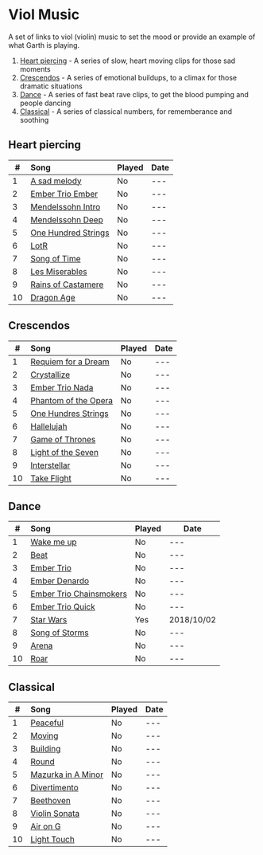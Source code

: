 # Viol Music

A set of links to viol (violin) music to set the mood or provide an example of what Garth is playing.

1. [Heart piercing](#heart-piercing) - A series of slow, heart moving clips for those sad moments
2. [Crescendos](#crescendos) - A series of emotional buildups, to a climax for those dramatic situations
3. [Dance](#dance) - A series of fast beat rave clips, to get the blood pumping and people dancing
4. [Classical](#classical) - A series of classical numbers, for rememberance and soothing


## Heart piercing

| # | Song | Played | Date |
| - |:---- | ------ | ---- |
| 1 | [A sad melody](https://youtu.be/f9IA9oOM18A?t=42s) | No | --- |
| 2 | [Ember Trio Ember](https://youtu.be/7jftKK-3L54?t=26m55s) | No | --- |
| 3 | [Mendelssohn Intro](https://youtu.be/o1dBg__wsuo?t=9s) | No | --- |
| 4 | [Mendelssohn Deep](https://youtu.be/o1dBg__wsuo?t=10m20s) | No | --- |
| 5 | [One Hundred Strings](https://youtu.be/uOk8WdZOjQI?t=39s) | No | --- |
| 6 | [LotR](https://youtu.be/dQiNVk_u0po?t=25s) | No | --- |
| 7 | [Song of Time](https://youtu.be/CIXCL5VR9Ho?t=22s) | No | --- |
| 8 | [Les Miserables](https://youtu.be/E5TsA6CHpII?t=25s) | No | --- |
| 9 | [Rains of Castamere](https://youtu.be/WSJk7G4cWEU) | No | --- |
| 10 | [Dragon Age](https://youtu.be/AuJnvC8voJY?t=1) | No | --- |


## Crescendos

| # | Song | Played | Date |
| - |:---- | ------ | ---- |
| 1 | [Requiem for a Dream](https://youtu.be/f9IA9oOM18A?t=5m33s) | No | --- |
| 2 | [Crystallize](https://youtu.be/mb2QoaBy8ao?t=1m) | No | --- |
| 3 | [Ember Trio Nada](https://youtu.be/7jftKK-3L54?t=3m45s) | No | --- |
| 4 | [Phantom of the Opera](https://youtu.be/qpbX7SbXOtU?t=1m9s) | No | --- |
| 5 | [One Hundres Strings](https://youtu.be/uOk8WdZOjQI?t=1m32s) | No | --- |
| 6 | [Hallelujah](https://youtu.be/5VzprYCxPBQ?t=1m19s) | No | --- |
| 7 | [Game of Thrones](https://youtu.be/1yydcG9woWA?t=42s) | No | --- |
| 8 | [Light of the Seven](https://youtu.be/JI4a8JCRA_s?t=1m53s) | No | --- |
| 9 | [Interstellar](https://youtu.be/3sUKTPiF3bA?t=1m8s) | No | --- |
| 10 | [Take Flight](https://youtu.be/QAD0BtEv6-Q?t=35) | No | --- |


## Dance

| # | Song | Played | Date |
| - |:---- | ------ | ---- |
| 1 | [Wake me up](https://youtu.be/f9IA9oOM18A?t=12m45s) | No | --- |
| 2 | [Beat](https://youtu.be/f9IA9oOM18A?t=16m25s) | No | --- |
| 3 | [Ember Trio](https://youtu.be/7jftKK-3L54?t=58s) | No | --- |
| 4 | [Ember Denardo](https://youtu.be/7jftKK-3L54?t=6m17s) | No | --- |
| 5 | [Ember Trio Chainsmokers](https://youtu.be/7jftKK-3L54?t=10m58s) | No | --- |
| 6 | [Ember Trio Quick](https://youtu.be/7jftKK-3L54?t=20m19s) | No | --- |
| 7 | [Star Wars](https://youtu.be/qzQahpxucKk?t=2m10s) | Yes | 2018/10/02 |
| 8 | [Song of Storms](https://youtu.be/CIXCL5VR9Ho?t=1m45s) | No | --- |
| 9 | [Arena](https://youtu.be/4MCjU-Du3eI?t=90) | No | --- |
| 10 | [Roar](https://youtu.be/0S10zllZEqU?t=50) | No | --- |


## Classical

| # | Song | Played | Date |
| - |:---- | ------ | ---- |
| 1 | [Peaceful](https://youtu.be/CqKdtsf9Zyw?t=38s) | No | --- |
| 2 | [Moving](https://youtu.be/CqKdtsf9Zyw?t=18m) | No | --- |
| 3 | [Building](https://youtu.be/CqKdtsf9Zyw?t=38m36s) | No | --- |
| 4 | [Round](https://youtu.be/CqKdtsf9Zyw?t=1h5m50s) | No | --- |
| 5 | [Mazurka in A Minor](https://youtu.be/L5skSFHVJHk?t=14s) | No | --- |
| 6 | [Divertimento](https://youtu.be/L5skSFHVJHk?t=6m20s) | No | --- |
| 7 | [Beethoven](https://youtu.be/d7hVQpyKLGg?t=1h7m29s) | No | --- |
| 8 | [Violin Sonata](https://youtu.be/z7rxl5KsPjs?t=2m19s) | No | --- |
| 9 | [Air on G](https://youtu.be/vBCtSOxG-8I?t=2) | No | --- |
| 10 | [Light Touch](https://youtu.be/ViU1IkBxbsA?t=5965) | No | --- |
